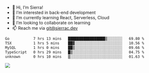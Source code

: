 - 👋 Hi, I’m Sierra!
- 👀 I’m interested in back-end development
- 🌱 I’m currently learning React, Serverless, Cloud
- 💞️ I’m looking to collaborate on learning
- 📫 Reach me via git@sierrac.dev

<!--START_SECTION:waka-->

```txt
Go           7 hrs 13 mins   █████████████████▒░░░░░░░   69.80 %
TSX          1 hrs 5 mins    ██▓░░░░░░░░░░░░░░░░░░░░░░   10.56 %
MySQL        1 hrs 0 mins    ██▒░░░░░░░░░░░░░░░░░░░░░░   09.66 %
TypeScript   0 hrs 29 mins   █▒░░░░░░░░░░░░░░░░░░░░░░░   04.75 %
unknown      0 hrs 10 mins   ▒░░░░░░░░░░░░░░░░░░░░░░░░   01.63 %
```

<!--END_SECTION:waka-->


![](https://hit.yhype.me/github/profile?user_id=7351311)
